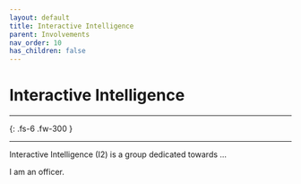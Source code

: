 ```yaml
---
layout: default
title: Interactive Intelligence
parent: Involvements
nav_order: 10
has_children: false
---
```


# Interactive Intelligence

----
{: .fs-6 .fw-300 }

---

Interactive Intelligence (I2) is a group dedicated towards ...

I am an officer.
